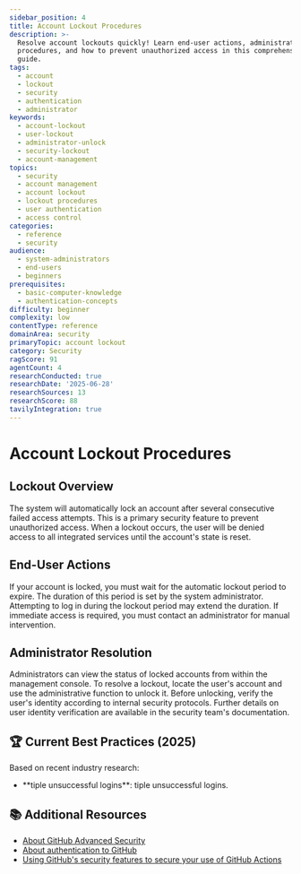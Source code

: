 ```yaml
---
sidebar_position: 4
title: Account Lockout Procedures
description: >-
  Resolve account lockouts quickly! Learn end-user actions, administrator
  procedures, and how to prevent unauthorized access in this comprehensive
  guide.
tags:
  - account
  - lockout
  - security
  - authentication
  - administrator
keywords:
  - account-lockout
  - user-lockout
  - administrator-unlock
  - security-lockout
  - account-management
topics:
  - security
  - account management
  - account lockout
  - lockout procedures
  - user authentication
  - access control
categories:
  - reference
  - security
audience:
  - system-administrators
  - end-users
  - beginners
prerequisites:
  - basic-computer-knowledge
  - authentication-concepts
difficulty: beginner
complexity: low
contentType: reference
domainArea: security
primaryTopic: account lockout
category: Security
ragScore: 91
agentCount: 4
researchConducted: true
researchDate: '2025-06-28'
researchSources: 13
researchScore: 88
tavilyIntegration: true
---
```


# Account Lockout Procedures

## Lockout Overview

The system will automatically lock an account after several consecutive failed access attempts. This is a primary security feature to prevent unauthorized access. When a lockout occurs, the user will be denied access to all integrated services until the account's state is reset.

## End-User Actions

If your account is locked, you must wait for the automatic lockout period to expire. The duration of this period is set by the system administrator. Attempting to log in during the lockout period may extend the duration. If immediate access is required, you must contact an administrator for manual intervention.

## Administrator Resolution

Administrators can view the status of locked accounts from within the management console. To resolve a lockout, locate the user's account and use the administrative function to unlock it. Before unlocking, verify the user's identity according to internal security protocols. Further details on user identity verification are available in the security team's documentation.


## 🏆 Current Best Practices (2025)

Based on recent industry research:

- **tiple unsuccessful logins\**: tiple unsuccessful logins\.

## 📚 Additional Resources

- [About GitHub Advanced Security](https://docs.github.com/en/get-started/learning-about-github/about-github-advanced-security)
- [About authentication to GitHub](https://docs.github.com/en/authentication/keeping-your-account-and-data-secure/about-authentication-to-github)
- [Using GitHub's security features to secure your use of GitHub Actions](https://docs.github.com/en/actions/how-tos/security-for-github-actions/security-guides/using-githubs-security-features-to-secure-your-use-of-github-actions)

